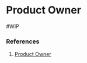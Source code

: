 # Product Owner
#WIP 



### References
1. [Product Owner](https://scrumguides.org/scrum-guide.html#product-owner)